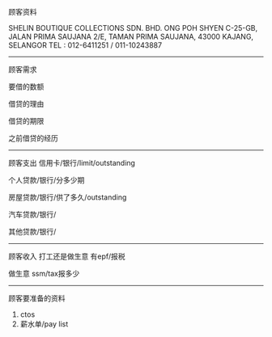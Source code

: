 顾客资料

SHELIN BOUTIQUE COLLECTIONS SDN. BHD. ONG POH SHYEN C-25-GB, JALAN PRIMA SAUJANA 2/E, TAMAN PRIMA SAUJANA, 43000 KAJANG, SELANGOR TEL : 012-6411251 / 011-10243887

-----------------
顾客需求


要借的数额

借贷的理由

借贷的期限

之前借贷的经历


--------------
顾客支出
信用卡/银行/limit/outstanding


个人贷款/银行/分多少期

房屋贷款/银行/供了多久/outstanding

汽车贷款/银行/


其他贷款/银行/

-----------
顾客收入
打工还是做生意
有epf/报税

做生意 ssm/tax报多少

-------
顾客要准备的资料
1. ctos
2. 薪水单/pay list




